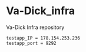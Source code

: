 # Va-Dick_infra
Va-Dick Infra repository


```
testapp_IP = 178.154.253.236
testapp_port = 9292
```
